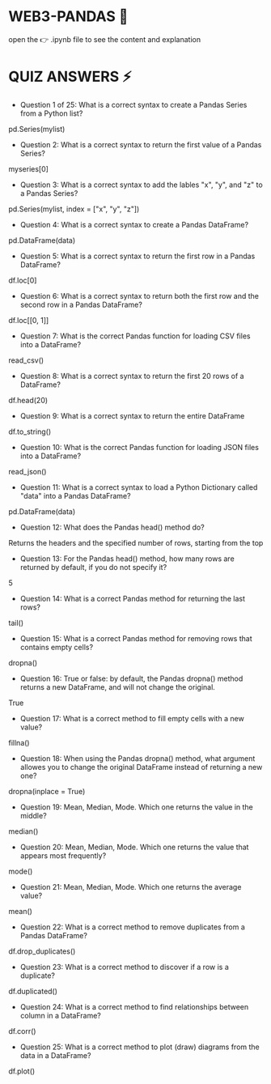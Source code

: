 # WEB3-PANDAS :panda_face:
open the :point_right: .ipynb file to see the content and explanation
# QUIZ ANSWERS :zap:

- Question 1 of 25:
What is a correct syntax to create a Pandas Series from a Python list?

pd.Series(mylist)  

- Question 2:
What is a correct syntax to return the first value of a Pandas Series?

myseries[0]  

- Question 3:
What is a correct syntax to add the lables "x", "y", and "z" to a Pandas Series?

pd.Series(mylist, index = ["x", "y", "z"])  

- Question 4:
What is a correct syntax to create a Pandas DataFrame?

pd.DataFrame(data)  

- Question 5:
What is a correct syntax to return the first row in a Pandas DataFrame?

df.loc[0]  

- Question 6:
What is a correct syntax to return both the first row and the second row in a Pandas DataFrame?

df.loc[[0, 1]]  

- Question 7:
What is the correct Pandas function for loading CSV files into a DataFrame?

read_csv()  

- Question 8:
What is a correct syntax to return the first 20 rows of a DataFrame?

df.head(20)  

- Question 9:
What is a correct syntax to return the entire DataFrame

df.to_string()  

- Question 10:
What is the correct Pandas function for loading JSON files into a DataFrame?

read_json()  

- Question 11:
What is a correct syntax to load a Python Dictionary called "data" into a Pandas DataFrame?

pd.DataFrame(data)  

- Question 12:
What does the Pandas head() method do?

Returns the headers and the specified number of rows, starting from the top  

- Question 13:
For the Pandas head() method, how many rows are returned by default, if you do not specify it?

5  

- Question 14:
What is a correct Pandas method for returning the last rows?

tail()  

- Question 15:
What is a correct Pandas method for removing rows that contains empty cells?

dropna()  

- Question 16:
True or false: by default, the Pandas dropna() method returns a new DataFrame, and will not change the original.

True  

- Question 17:
What is a correct method to fill empty cells with a new value?

fillna()  

- Question 18:
When using the Pandas dropna() method, what argument allowes you to change the original DataFrame instead of returning a new one?

dropna(inplace = True)  

- Question 19:
Mean, Median, Mode. Which one returns the value in the middle?

median()  

- Question 20:
Mean, Median, Mode. Which one returns the value that appears most frequently?

mode()  

- Question 21:
Mean, Median, Mode. Which one returns the average value?

mean()  

- Question 22:
What is a correct method to remove duplicates from a Pandas DataFrame?

df.drop_duplicates()

- Question 23:
What is a correct method to discover if a row is a duplicate?

df.duplicated()  

- Question 24:
What is a correct method to find relationships between column in a DataFrame?

df.corr()  

- Question 25:
What is a correct method to plot (draw) diagrams from the data in a DataFrame?

df.plot()  



